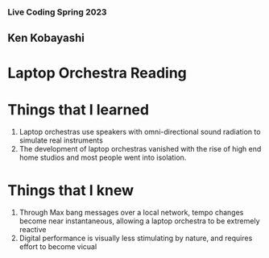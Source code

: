 ### Live Coding Spring 2023
## Ken Kobayashi

# Laptop Orchestra Reading

# Things that I learned
1. Laptop orchestras use speakers with omni-directional sound radiation to simulate real instruments
2. The development of laptop orchestras vanished with the rise of high end home studios and most people went into isolation.

# Things that I knew
1. Through Max bang messages over a local network, tempo changes become near instantaneous, allowing a laptop orchestra to be extremely reactive
2. Digital performance is visually less stimulating by nature, and requires effort to become vicual